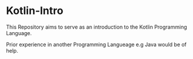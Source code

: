 # Kotlin-Intro

This Repository aims to serve as an introduction to the Kotlin Programming Language.

Prior experience in another Programming Langueage e.g Java would be of help.
